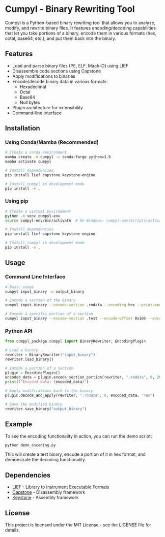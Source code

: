 # Cumpyl - Binary Rewriting Tool

Cumpyl is a Python-based binary rewriting tool that allows you to analyze, modify, and rewrite binary files. It features encoding/decoding capabilities that let you take portions of a binary, encode them in various formats (hex, octal, base64, etc.), and put them back into the binary.

## Features

- Load and parse binary files (PE, ELF, Mach-O) using LIEF
- Disassemble code sections using Capstone
- Apply modifications to binaries
- Encode/decode binary data in various formats:
  - Hexadecimal
  - Octal
  - Base64
  - Null bytes
- Plugin architecture for extensibility
- Command-line interface

## Installation

### Using Conda/Mamba (Recommended)

```bash
# Create a conda environment
mamba create -n cumpyl -c conda-forge python=3.9
mamba activate cumpyl

# Install dependencies
pip install lief capstone keystone-engine

# Install cumpyl in development mode
pip install -e .
```

### Using pip

```bash
# Create a virtual environment
python -m venv cumpyl-env
source cumpyl-env/bin/activate  # On Windows: cumpyl-env\Scripts\activate

# Install dependencies
pip install lief capstone keystone-engine

# Install cumpyl in development mode
pip install -e .
```

## Usage

### Command Line Interface

```bash
# Basic usage
cumpyl input_binary -o output_binary

# Encode a section of the binary
cumpyl input_binary --encode-section .rodata --encoding hex --print-encoded

# Encode a specific portion of a section
cumpyl input_binary --encode-section .text --encode-offset 0x100 --encode-length 32 --encoding base64
```

### Python API

```python
from cumpyl_package.cumpyl import BinaryRewriter, EncodingPlugin

# Load a binary
rewriter = BinaryRewriter("input_binary")
rewriter.load_binary()

# Encode a portion of a section
plugin = EncodingPlugin()
encoded_data = plugin.encode_section_portion(rewriter, ".rodata", 0, 20, "hex")
print(f"Encoded data: {encoded_data}")

# Apply modifications back to the binary
plugin.decode_and_apply(rewriter, ".rodata", 0, encoded_data, "hex")

# Save the modified binary
rewriter.save_binary("output_binary")
```

## Example

To see the encoding functionality in action, you can run the demo script:

```bash
python demo_encoding.py
```

This will create a test binary, encode a portion of it in hex format, and demonstrate the decoding functionality.

## Dependencies

- [LIEF](https://lief.quarkslab.com/) - Library to Instrument Executable Formats
- [Capstone](https://www.capstone-engine.org/) - Disassembly framework
- [Keystone](https://www.keystone-engine.org/) - Assembly framework

## License

This project is licensed under the MIT License - see the LICENSE file for details.